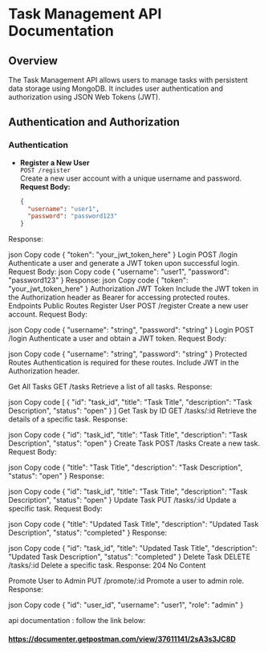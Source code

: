 # Task Management API Documentation

## Overview

The Task Management API allows users to manage tasks with persistent data storage using MongoDB. It includes user authentication and authorization using JSON Web Tokens (JWT).

## Authentication and Authorization

### Authentication

- **Register a New User**  
  `POST /register`  
  Create a new user account with a unique username and password.  
  **Request Body:**
  ```json
  {
    "username": "user1",
    "password": "password123"
  }
Response:

json
Copy code
{
  "token": "your_jwt_token_here"
}
Login
POST /login
Authenticate a user and generate a JWT token upon successful login.
Request Body:
json
Copy code
{
  "username": "user1",
  "password": "password123"
}
Response:
json
Copy code
{
  "token": "your_jwt_token_here"
}
Authorization
JWT Token
Include the JWT token in the Authorization header as Bearer <token> for accessing protected routes.
Endpoints
Public Routes
Register User
POST /register
Create a new user account.
Request Body:

json
Copy code
{
  "username": "string",
  "password": "string"
}
Login
POST /login
Authenticate a user and obtain a JWT token.
Request Body:

json
Copy code
{
  "username": "string",
  "password": "string"
}
Protected Routes
Authentication is required for these routes. Include JWT in the Authorization header.

Get All Tasks
GET /tasks
Retrieve a list of all tasks.
Response:

json
Copy code
[
  {
    "id": "task_id",
    "title": "Task Title",
    "description": "Task Description",
    "status": "open"
  }
]
Get Task by ID
GET /tasks/:id
Retrieve the details of a specific task.
Response:

json
Copy code
{
  "id": "task_id",
  "title": "Task Title",
  "description": "Task Description",
  "status": "open"
}
Create Task
POST /tasks
Create a new task.
Request Body:

json
Copy code
{
  "title": "Task Title",
  "description": "Task Description",
  "status": "open"
}
Response:

json
Copy code
{
  "id": "task_id",
  "title": "Task Title",
  "description": "Task Description",
  "status": "open"
}
Update Task
PUT /tasks/:id
Update a specific task.
Request Body:

json
Copy code
{
  "title": "Updated Task Title",
  "description": "Updated Task Description",
  "status": "completed"
}
Response:

json
Copy code
{
  "id": "task_id",
  "title": "Updated Task Title",
  "description": "Updated Task Description",
  "status": "completed"
}
Delete Task
DELETE /tasks/:id
Delete a specific task.
Response:
204 No Content

Promote User to Admin
PUT /promote/:id
Promote a user to admin role.
Response:

json
Copy code
{
  "id": "user_id",
  "username": "user1",
  "role": "admin"
}

api documentation : follow the link below:

#### https://documenter.getpostman.com/view/37611141/2sA3s3JC8D